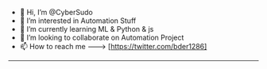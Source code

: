 - 👋 Hi, I’m @CyberSudo
- 👀 I’m interested in Automation Stuff
- 🌱 I’m currently learning ML & Python & js
- 💞️ I’m looking to collaborate on Automation Project
- 📫 How to reach me ---> [https://twitter.com/bder1286]
---
